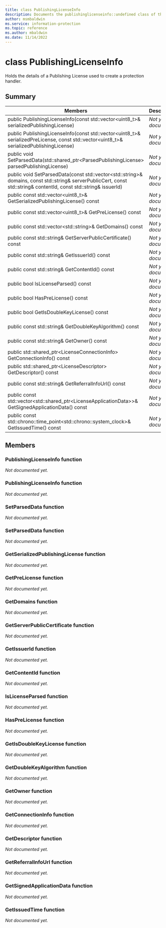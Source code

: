 ```yaml
---
title: class PublishingLicenseInfo 
description: Documents the publishinglicenseinfo::undefined class of the Microsoft Information Protection (MIP) SDK.
author: msmbaldwin
ms.service: information-protection
ms.topic: reference
ms.author: mbaldwin
ms.date: 11/14/2022
---
```


# class PublishingLicenseInfo 
Holds the details of a Publishing License used to create a protection handler.
  
## Summary
 Members                        | Descriptions                                
--------------------------------|---------------------------------------------
public PublishingLicenseInfo(const std::vector&lt;uint8_t&gt;& serializedPublishingLicense)  | _Not yet documented._
public PublishingLicenseInfo(const std::vector&lt;uint8_t&gt;& serializedPreLicense, const std::vector&lt;uint8_t&gt;& serializedPublishingLicense)  | _Not yet documented._
public void SetParsedData(std::shared_ptr&lt;ParsedPublishingLicense&gt; parsedPublishingLicense)  | _Not yet documented._
public void SetParsedData(const std::vector&lt;std::string&gt;& domains, const std::string& serverPublicCert, const std::string& contentId, const std::string& issuerId)  | _Not yet documented._
public const std::vector&lt;uint8_t&gt;& GetSerializedPublishingLicense() const  | _Not yet documented._
public const std::vector&lt;uint8_t&gt;& GetPreLicense() const  | _Not yet documented._
public const std::vector&lt;std::string&gt;& GetDomains() const  | _Not yet documented._
public const std::string& GetServerPublicCertificate() const  | _Not yet documented._
public const std::string& GetIssuerId() const  | _Not yet documented._
public const std::string& GetContentId() const  | _Not yet documented._
public bool IsLicenseParsed() const  | _Not yet documented._
public bool HasPreLicense() const  | _Not yet documented._
public bool GetIsDoubleKeyLicense() const  | _Not yet documented._
public const std::string& GetDoubleKeyAlgorithm() const  | _Not yet documented._
public const std::string& GetOwner() const  | _Not yet documented._
public std::shared_ptr&lt;LicenseConnectionInfo&gt; GetConnectionInfo() const  | _Not yet documented._
public std::shared_ptr&lt;LicenseDescriptor&gt; GetDescriptor() const  | _Not yet documented._
public const std::string& GetReferralInfoUrl() const  | _Not yet documented._
public const std::vector&lt;std::shared_ptr&lt;LicenseApplicationData&gt;&gt;& GetSignedApplicationData() const  | _Not yet documented._
public const std::chrono::time_point&lt;std::chrono::system_clock&gt;& GetIssuedTime() const  | _Not yet documented._
  
## Members
  
### PublishingLicenseInfo function
_Not documented yet._

  
### PublishingLicenseInfo function
_Not documented yet._

  
### SetParsedData function
_Not documented yet._

  
### SetParsedData function
_Not documented yet._

  
### GetSerializedPublishingLicense function
_Not documented yet._

  
### GetPreLicense function
_Not documented yet._

  
### GetDomains function
_Not documented yet._

  
### GetServerPublicCertificate function
_Not documented yet._

  
### GetIssuerId function
_Not documented yet._

  
### GetContentId function
_Not documented yet._

  
### IsLicenseParsed function
_Not documented yet._

  
### HasPreLicense function
_Not documented yet._

  
### GetIsDoubleKeyLicense function
_Not documented yet._

  
### GetDoubleKeyAlgorithm function
_Not documented yet._

  
### GetOwner function
_Not documented yet._

  
### GetConnectionInfo function
_Not documented yet._

  
### GetDescriptor function
_Not documented yet._

  
### GetReferralInfoUrl function
_Not documented yet._

  
### GetSignedApplicationData function
_Not documented yet._

  
### GetIssuedTime function
_Not documented yet._

